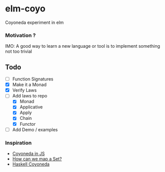 # elm-coyo
Coyoneda experiment in elm

### Motivation ? 
IMO: A good way to learn a new language or tool is to implement something not too trivial

## Todo
- [ ] Function Signatures
- [x] Make it a Monad
- [x] Verify Laws
- [ ] Add laws to repo
   - [x] Monad
   - [x] Applicative
   - [x] Apply
   - [x] Chain
   - [x] Functor
- [ ] Add Demo / examples

### Inspiration

- [Coyoneda in JS](https://www.youtube.com/watch?v=WH5BrkzGgQY)
- [How can we map a Set?](http://typelevel.org/blog/2014/06/22/mapping-sets.html)
- [Haskell Coyoneda](https://github.com/ekmett/kan-extensions/blob/master/src/Data/Functor/Coyoneda.hs)
